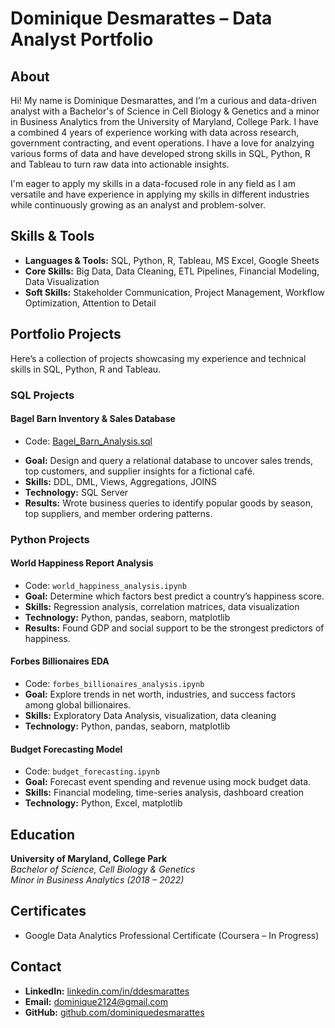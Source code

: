 
# Dominique Desmarattes – Data Analyst Portfolio

## About

Hi! My name is Dominique Desmarattes, and I’m a curious and data-driven analyst with a Bachelor's of Science in Cell Biology & Genetics and a minor in Business Analytics from the University of Maryland, College Park. I have a combined 4 years of experience working with data across research, government contracting, and event operations. I have a love for analzying various forms of data and have developed strong skills in SQL, Python, R and Tableau to turn raw data into actionable insights.

I'm eager to apply my skills in a data-focused role in any field as I am versatile and have experience in applying my skills in different industries while continuously growing as an analyst and problem-solver.

## Skills & Tools

- **Languages & Tools:** SQL, Python, R, Tableau, MS Excel, Google Sheets 
- **Core Skills:** Big Data, Data Cleaning, ETL Pipelines, Financial Modeling, Data Visualization  
- **Soft Skills:** Stakeholder Communication, Project Management, Workflow Optimization, Attention to Detail  

## Portfolio Projects

Here’s a collection of projects showcasing my experience and technical skills in SQL, Python, R and Tableau.

### SQL Projects

#### **Bagel Barn Inventory & Sales Database**
- Code: <a href="h[https://github.com/ddesmara/Portfolio/blob/9dec2e3ed852ed7afc928e4a0405697dd614bfc0/Bagel_Barn_Analysis/Bagel_Barn_Analysis.sql]" target="_blank">
Bagel_Barn_Analysis.sql
</a>

- **Goal:** Design and query a relational database to uncover sales trends, top customers, and supplier insights for a fictional café.
- **Skills:** DDL, DML, Views, Aggregations, JOINS  
- **Technology:** SQL Server  
- **Results:** Wrote business queries to identify popular goods by season, top suppliers, and member ordering patterns.

### Python Projects

#### **World Happiness Report Analysis**
- Code: `world_happiness_analysis.ipynb`  
- **Goal:** Determine which factors best predict a country’s happiness score.
- **Skills:** Regression analysis, correlation matrices, data visualization  
- **Technology:** Python, pandas, seaborn, matplotlib  
- **Results:** Found GDP and social support to be the strongest predictors of happiness.

#### **Forbes Billionaires EDA**
- Code: `forbes_billionaires_analysis.ipynb`  
- **Goal:** Explore trends in net worth, industries, and success factors among global billionaires.
- **Skills:** Exploratory Data Analysis, visualization, data cleaning  
- **Technology:** Python, pandas, seaborn, matplotlib

#### **Budget Forecasting Model**
- Code: `budget_forecasting.ipynb`  
- **Goal:** Forecast event spending and revenue using mock budget data.
- **Skills:** Financial modeling, time-series analysis, dashboard creation  
- **Technology:** Python, Excel, matplotlib

## Education

**University of Maryland, College Park**  
*Bachelor of Science, Cell Biology & Genetics*  
*Minor in Business Analytics (2018 – 2022)*

## Certificates

- Google Data Analytics Professional Certificate (Coursera – In Progress)  

## Contact

- **LinkedIn:** [linkedin.com/in/ddesmarattes](https://www.linkedin.com/in/ddesmarattes/)  
- **Email:** dominique2124@gmail.com  
- **GitHub:** [github.com/dominiquedesmarattes](https://github.com/dominiquedesmarattes)  
